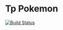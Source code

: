 # Tp Pokemon


[![Build Status](https://travis-ci.com/algo2-unsam/tp-pokemon-2017-grupo-2.svg?token=fNfFUb5dkXpfuxxBzynn&branch=master)](https://travis-ci.com/algo2-unsam/tp-pokemon-2017-grupo-2)
